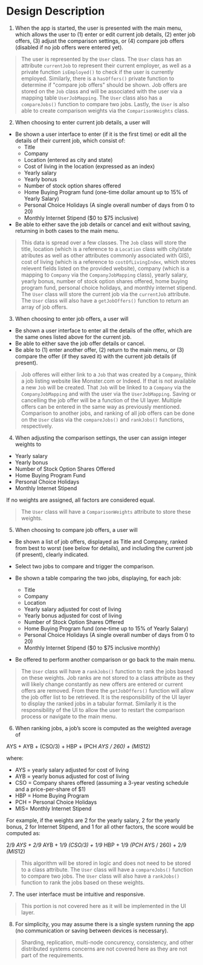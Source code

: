 # Design Description

1) When the app is started, the user is presented with the main menu, which allows the user to (1) enter or edit current job details, (2) enter job offers, (3) adjust the comparison settings, or (4) compare job offers (disabled if no job offers were entered yet).

> The user is represented by the `User` class. The `User` class has an attribute `currentJob` to represent their current employer, as well as a private function `isEmployed()` to check if the user is currently employed. Similarly, there is a `hasOffers()` private function to determine if "compare job offers" should be shown. Job offers are stored on the `Job` class and will be associated with the user via a mapping table `UserJobMapping`. The `User` class also has a `compareJobs()` function to compare two jobs. Lastly, the `User` is also able to create comparison weights via the `ComparisonWeights` class.

2) When choosing to enter current job details, a user will

- Be shown a user interface to enter (if it is the first time) or edit all the details of their current job, which consist of:
  - Title
  - Company
  - Location (entered as city and state)
  - Cost of living in the location (expressed as an index)
  - Yearly salary
  - Yearly bonus
  - Number of stock option shares offered
  - Home Buying Program fund (one-time dollar amount up to 15% of Yearly Salary)
  - Personal Choice Holidays (A single overall number of days from 0 to 20)
  - Monthly Internet Stipend ($0 to $75 inclusive)
- Be able to either save the job details or cancel and exit without saving, returning in both cases to the main menu.

> This data is spread over a few classes. The `Job` class will store the title, location (which is a reference to a `Location` class with city/state atributes as well as other attributes commonly associated with GIS), cost of living (which is a reference to `costOfLivingIndex`, which stores relevent fields listed on the provided website), company (which is a mapping to `Company` via the `CompanyJobMapping` class), yearly salary, yearly bonus, number of stock option shares offered, home buying program fund, personal choice holidays, and monthly internet stipend. The `User` class will store the current job via the `currentJob` attribute. The `User` class will also have a `getJobOffers()` function to return an array of job offers.

3) When choosing to enter job offers, a user will

- Be shown a user interface to enter all the details of the offer, which are the same ones listed above for the current job.
- Be able to either save the job offer details or cancel.
- Be able to (1) enter another offer, (2) return to the main menu, or (3) compare the offer (if they saved it) with the current job details (if present).

> Job offeres will either link to a `Job` that was created by a `Company`, think a job listing website like Monster.com or Indeed. If that is not available a new `Job` will be created. That `Job` will be linked to a `Company` via the `CompanyJobMapping` and with the user via the `UserJobMapping`. Saving or cancelling the job offer will be a function of the UI layer. Multiple offers can be entered in the same way as previously mentioned. Comparison to another jobs, and ranking of all job offers can be done on the `User` class via the `compareJobs()` and `rankJobs()` functions, respectively.

4) When adjusting the comparison settings, the user can assign integer weights to

- Yearly salary
- Yearly bonus
- Number of Stock Option Shares Offered
- Home Buying Program Fund
- Personal Choice Holidays
- Monthly Internet Stipend

If no weights are assigned, all factors are considered equal.

> The `User` class will have a `ComparisonWeights` attribute to store these weights.

5) When choosing to compare job offers, a user will

- Be shown a list of job offers, displayed as Title and Company, ranked from best to worst (see below for details), and including the current job (if present), clearly indicated.
- Select two jobs to compare and trigger the comparison.
- Be shown a table comparing the two jobs, displaying, for each job:
  - Title
  - Company
  - Location
  - Yearly salary adjusted for cost of living
  - Yearly bonus adjusted for cost of living
  - Number of Stock Option Shares Offered
  - Home Buying Program fund (one-time up to 15% of Yearly Salary)
  - Personal Choice Holidays (A single overall number of days from 0 to 20)
  - Monthly Internet Stipend ($0 to $75 inclusive monthly)

- Be offered to perform another comparison or go back to the main menu.

> The `User` class will have a `rankJobs()` function to rank the jobs based on these weights. Job ranks are not stored to a class attribute as they will likely change constantly as new offers are entered or current offers are removed. From there the `getJobOffers()` function will allow the job offer list to be retrieved. It is the responsibility of the UI layer to display the ranked jobs in a tabular format. Similarly it is the responsibility of the UI to allow the user to restart the comparison process or navigate to the main menu.

6) When ranking jobs, a job’s score is computed as the weighted average of

AYS + AYB + (CSO/3) + HBP + (PCH *AYS / 260) + (MIS*12)

where:

- AYS = yearly salary adjusted for cost of living
- AYB = yearly bonus adjusted for cost of living
- CSO = Company shares offered (assuming a 3-year vesting schedule and a price-per-share of $1)
- HBP = Home Buying Program
- PCH = Personal Choice Holidays
- MIS= Monthly Internet Stipend

For example, if the weights are 2 for the yearly salary, 2 for the yearly bonus, 2 for Internet Stipend, and 1 for all other factors, the score would be computed as:

2/9 *AYS + 2/9* AYB + 1/9 *(CSO/3) + 1/9* HBP + 1/9 *(PCH* AYS / 260) + 2/9 *(MIS*12)

> This algorithm will be stored in logic and does not need to be stored to a class attribute. The `User` class will have a `compareJobs()` function to compare two jobs. The `User` class will also have a `rankJobs()` function to rank the jobs based on these weights.

7) The user interface must be intuitive and responsive.

> This portion is not covered here as it will be implemented in the UI layer.

8) For simplicity, you may assume there is a single system running the app (no communication or saving between devices is necessary).

> Sharding, replication, multi-node concurency, consistency, and other distributed systems concerns are not covered here as they are not part of the requirements.
